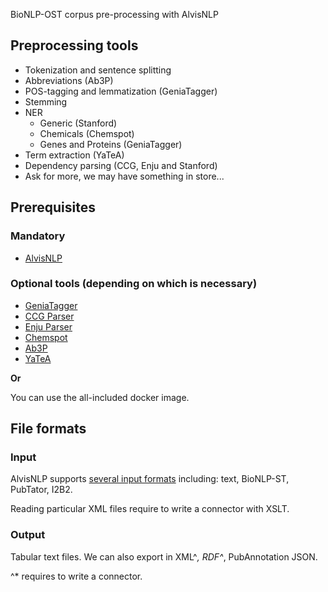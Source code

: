 BioNLP-OST corpus pre-processing with AlvisNLP

## Preprocessing tools

* Tokenization and sentence splitting
* Abbreviations (Ab3P)
* POS-tagging and lemmatization (GeniaTagger)
* Stemming
* NER
  * Generic (Stanford)
  * Chemicals (Chemspot)
  * Genes and Proteins (GeniaTagger)
* Term extraction (YaTeA)
* Dependency parsing (CCG, Enju and Stanford)
* Ask for more, we may have something in store...

## Prerequisites

### Mandatory

* [AlvisNLP](https://github.com/Bibliome/alvisnlp)

### Optional tools (depending on which is necessary)

* [GeniaTagger](http://www.nactem.ac.uk/GENIA/tagger/)
* [CCG Parser](http://groups.inf.ed.ac.uk/ccg/software.html)
* [Enju Parser](http://www.nactem.ac.uk/enju/)
* [Chemspot](https://github.com/rockt/ChemSpot)
* [Ab3P](https://github.com/ncbi-nlp/Ab3P)
* [YaTeA](https://metacpan.org/pod/Lingua::YaTeA)

**Or**

You can use the all-included docker image.


## File formats

### Input

AlvisNLP supports [several input formats](https://bibliome.github.io/alvisnlp/reference/Module-reference#readers) including: text, BioNLP-ST, PubTator, I2B2.

Reading particular XML files require to write a connector with XSLT.

### Output

Tabular text files. We can also export in XML^*, RDF^*, PubAnnotation JSON.

^* requires to write a connector.

